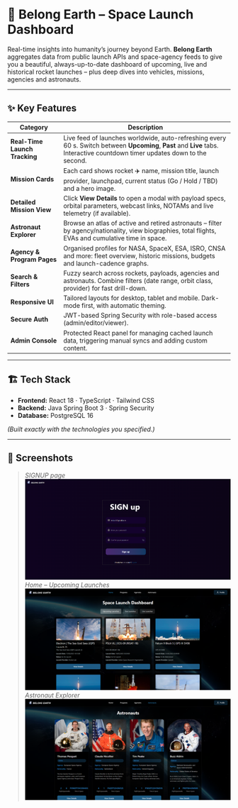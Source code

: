 
# 🚀 Belong Earth – Space Launch Dashboard

Real-time insights into humanity’s journey beyond Earth. **Belong Earth** aggregates data from public launch APIs and space-agency feeds to give you a beautiful, always-up-to-date dashboard of upcoming, live and historical rocket launches – plus deep dives into vehicles, missions, agencies and astronauts.

---

## ✨ Key Features

| Category | Description |
|----------|-------------|
| **Real-Time Launch Tracking** | Live feed of launches worldwide, auto-refreshing every 60 s. Switch between **Upcoming**, **Past** and **Live** tabs. Interactive countdown timer updates down to the second. |
| **Mission Cards** | Each card shows rocket ✈️ name, mission title, launch provider, launchpad, current status (Go / Hold / TBD) and a hero image. |
| **Detailed Mission View** | Click **View Details** to open a modal with payload specs, orbital parameters, webcast links, NOTAMs and live telemetry (if available). |
| **Astronaut Explorer** | Browse an atlas of active and retired astronauts – filter by agency/nationality, view biographies, total flights, EVAs and cumulative time in space. |
| **Agency & Program Pages** | Organised profiles for NASA, SpaceX, ESA, ISRO, CNSA and more: fleet overview, historic missions, budgets and launch-cadence graphs. |
| **Search & Filters** | Fuzzy search across rockets, payloads, agencies and astronauts. Combine filters (date range, orbit class, provider) for fast drill-down. |
| **Responsive UI** | Tailored layouts for desktop, tablet and mobile. Dark-mode first, with automatic theming. |
| **Secure Auth** | JWT-based Spring Security with role-based access (admin/editor/viewer). |
| **Admin Console** | Protected React panel for managing cached launch data, triggering manual syncs and adding custom content. |

---

## 🏗️ Tech Stack

- **Frontend:** React 18 · TypeScript · Tailwind CSS  
- **Backend:** Java Spring Boot 3 · Spring Security  
- **Database:** PostgreSQL 16  

*(Built exactly with the technologies you specified.)*

---

## 📸 Screenshots
> _SIGNUP page_  
> ![Launch dashboard screenshot](./desktop-view/H2.png)  
> _Home – Upcoming Launches_  
> ![Launch dashboard screenshot](./desktop-view/H0.png)  
> _Astronaut Explorer_  
> ![Astronauts page screenshot](./desktop-view//H3.png)

  





